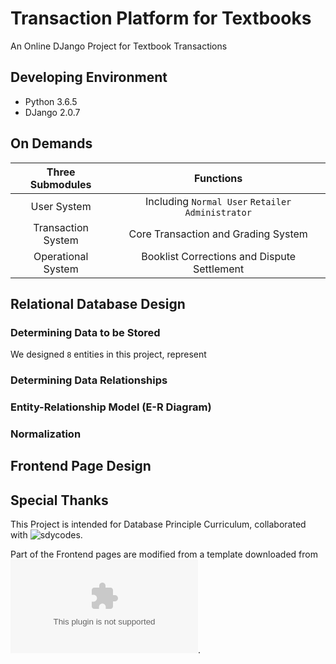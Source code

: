 # Transaction Platform for Textbooks
An Online DJango Project for Textbook Transactions

## Developing Environment
* Python 3.6.5
* DJango 2.0.7

## On Demands
| Three Submodules | Functions |
| :-: | :-: |
| User System | Including `Normal User` `Retailer` `Administrator` |
| Transaction System | Core Transaction and Grading System |
| Operational System | Booklist Corrections and Dispute Settlement |

## Relational Database Design
### Determining Data to be Stored
We designed `8` entities in this project, represent 
### Determining Data Relationships

### Entity-Relationship Model (E-R Diagram)

### Normalization

## Frontend Page Design

## Special Thanks
This Project is intended for Database Principle Curriculum, collaborated with ![sdycodes](https://github.com/sdycodes/DatabasePro).

Part of the Frontend pages are modified from a template downloaded from ![Template Website](www.cssmoban.com).
